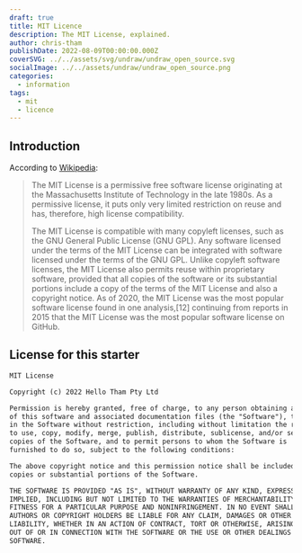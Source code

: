 ```yaml
---
draft: true
title: MIT Licence
description: The MIT License, explained.
author: chris-tham
publishDate: 2022-08-09T00:00:00.000Z
coverSVG: ../../assets/svg/undraw/undraw_open_source.svg
socialImage: ../../assets/undraw/undraw_open_source.png
categories:
  - information
tags:
  - mit
  - licence
---
```


## Introduction

According to [Wikipedia](https://en.wikipedia.org/wiki/MIT_License):

> The MIT License is a permissive free software license originating at the Massachusetts Institute of Technology in the late 1980s. As a permissive license, it puts only very limited restriction on reuse and has, therefore, high license compatibility.
>
> The MIT License is compatible with many copyleft licenses, such as the GNU General Public License (GNU GPL). Any software licensed under the terms of the MIT License can be integrated with software licensed under the terms of the GNU GPL. Unlike copyleft software licenses, the MIT License also permits reuse within proprietary software, provided that all copies of the software or its substantial portions include a copy of the terms of the MIT License and also a copyright notice. As of 2020, the MIT License was the most popular software license found in one analysis,[12] continuing from reports in 2015 that the MIT License was the most popular software license on GitHub.

## License for this starter

```markdown
MIT License

Copyright (c) 2022 Hello Tham Pty Ltd

Permission is hereby granted, free of charge, to any person obtaining a copy
of this software and associated documentation files (the "Software"), to deal
in the Software without restriction, including without limitation the rights
to use, copy, modify, merge, publish, distribute, sublicense, and/or sell
copies of the Software, and to permit persons to whom the Software is
furnished to do so, subject to the following conditions:

The above copyright notice and this permission notice shall be included in all
copies or substantial portions of the Software.

THE SOFTWARE IS PROVIDED "AS IS", WITHOUT WARRANTY OF ANY KIND, EXPRESS OR
IMPLIED, INCLUDING BUT NOT LIMITED TO THE WARRANTIES OF MERCHANTABILITY,
FITNESS FOR A PARTICULAR PURPOSE AND NONINFRINGEMENT. IN NO EVENT SHALL THE
AUTHORS OR COPYRIGHT HOLDERS BE LIABLE FOR ANY CLAIM, DAMAGES OR OTHER
LIABILITY, WHETHER IN AN ACTION OF CONTRACT, TORT OR OTHERWISE, ARISING FROM,
OUT OF OR IN CONNECTION WITH THE SOFTWARE OR THE USE OR OTHER DEALINGS IN THE
SOFTWARE.
```
